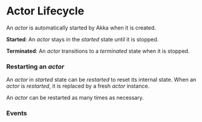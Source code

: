 # Actor Lifecycle

An *actor* is automatically started by Akka when it is created. 

**Started**: An *actor* stays in the *started* state until it is stopped.

**Terminated**: An *actor* transitions to a *terminated* state when it is stopped.

### Restarting an *actor*

An *actor* in *started* state can be *restarted* to reset its internal state. 
When an *actor* is *restarted*, it is replaced by a fresh *actor* instance.

An *actor* can be restarted as many times as necessary. 

### Events




